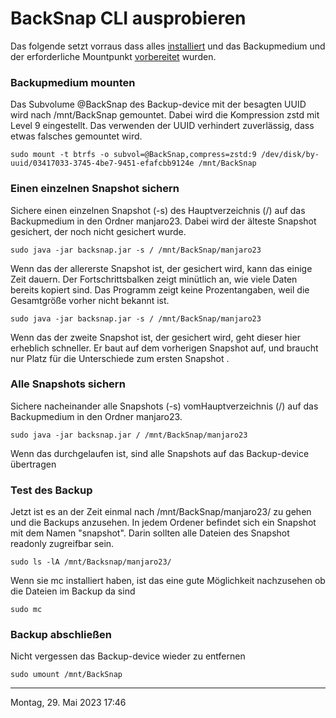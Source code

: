 # BackSnap CLI ausprobieren
Das folgende setzt vorraus dass alles [installiert](install_de.md) und das Backupmedium und der erforderliche Mountpunkt [vorbereitet](device_de.md) wurden.
### Backupmedium mounten
Das Subvolume @BackSnap des Backup-device mit der besagten UUID wird nach /mnt/BackSnap gemountet. Dabei wird die Kompression zstd mit Level 9 eingestellt. Das verwenden der UUID verhindert zuverlässig, dass etwas falsches gemountet wird.

`sudo mount -t btrfs -o subvol=@BackSnap,compress=zstd:9 /dev/disk/by-uuid/03417033-3745-4be7-9451-efafcbb9124e /mnt/BackSnap`

### Einen einzelnen Snapshot sichern
Sichere einen einzelnen Snapshot (-s) des Hauptverzeichnis (/) auf das Backupmedium in den Ordner manjaro23. Dabei wird der älteste Snapshot gesichert, der noch nicht gesichert wurde. 

`sudo java -jar backsnap.jar -s / /mnt/BackSnap/manjaro23 `

Wenn das der allererste Snapshot ist, der gesichert wird, kann das einige Zeit dauern. Der Fortschrittsbalken zeigt minütlich an, wie viele Daten bereits kopiert sind. Das Programm zeigt keine Prozentangaben, weil die Gesamtgröße vorher nicht bekannt ist.

`sudo java -jar backsnap.jar -s / /mnt/BackSnap/manjaro23 `

Wenn das der zweite Snapshot ist, der gesichert wird, geht dieser hier erheblich schneller. Er baut auf dem vorherigen Snapshot auf, und braucht nur Platz für die Unterschiede zum ersten Snapshot .

### Alle Snapshots sichern
Sichere nacheinander alle Snapshots (-s) vomHauptverzeichnis (/) auf das Backupmedium in den Ordner manjaro23.

`sudo java -jar backsnap.jar / /mnt/BackSnap/manjaro23 `

Wenn das durchgelaufen ist, sind alle Snapshots auf das Backup-device übertragen

### Test des Backup

Jetzt ist es an der Zeit einmal nach /mnt/BackSnap/manjaro23/ zu gehen und die Backups anzusehen. In jedem Ordener befindet sich ein Snapshot mit dem Namen "snapshot". Darin sollten alle Dateien des Snapshot readonly zugreifbar sein.

`sudo ls -lA /mnt/Backsnap/manjaro23/`

Wenn sie mc installiert haben, ist das eine gute Möglichkeit nachzusehen ob die Dateien im Backup da sind

`sudo mc`

### Backup abschließen
Nicht vergessen das Backup-device wieder zu entfernen

`sudo umount /mnt/BackSnap `

----
Montag, 29. Mai 2023 17:46 


